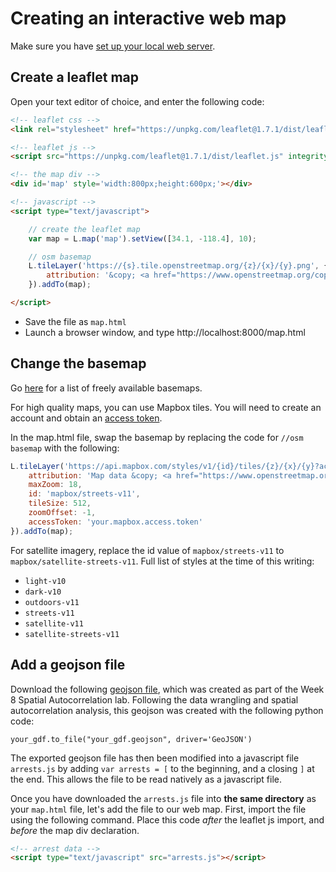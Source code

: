 # Creating an interactive web map

Make sure you have [set up your local web server](https://github.com/yohman/up206a/blob/master/Weeks/Week10/W10-03-Setting%20up%20a%20local%20server.md).

## Create a leaflet map
Open your text editor of choice, and enter the following code:
```html
<!-- leaflet css -->
<link rel="stylesheet" href="https://unpkg.com/leaflet@1.7.1/dist/leaflet.css" integrity="sha512-xodZBNTC5n17Xt2atTPuE1HxjVMSvLVW9ocqUKLsCC5CXdbqCmblAshOMAS6/keqq/sMZMZ19scR4PsZChSR7A==" crossorigin=""/>

<!-- leaflet js -->
<script src="https://unpkg.com/leaflet@1.7.1/dist/leaflet.js" integrity="sha512-XQoYMqMTK8LvdxXYG3nZ448hOEQiglfqkJs1NOQV44cWnUrBc8PkAOcXy20w0vlaXaVUearIOBhiXZ5V3ynxwA==" crossorigin=""></script>

<!-- the map div -->
<div id='map' style='width:800px;height:600px;'></div>

<!-- javascript -->
<script type="text/javascript">

	// create the leaflet map
	var map = L.map('map').setView([34.1, -118.4], 10);

	// osm basemap
	L.tileLayer('https://{s}.tile.openstreetmap.org/{z}/{x}/{y}.png', {
	    attribution: '&copy; <a href="https://www.openstreetmap.org/copyright">OpenStreetMap</a> contributors'
	}).addTo(map);

</script>
```

- Save the file as `map.html`
- Launch a browser window, and type http://localhost:8000/map.html

## Change the basemap

Go [here](https://leaflet-extras.github.io/leaflet-providers/preview/) for a list of freely available basemaps.

For high quality maps, you can use Mapbox tiles. You will need to create an account and obtain an [access token](https://account.mapbox.com/).

In the map.html file, swap the basemap by replacing the code for `//osm basemap` with the following:

```javascript
L.tileLayer('https://api.mapbox.com/styles/v1/{id}/tiles/{z}/{x}/{y}?access_token={accessToken}', {
    attribution: 'Map data &copy; <a href="https://www.openstreetmap.org/">OpenStreetMap</a> contributors, <a href="https://creativecommons.org/licenses/by-sa/2.0/">CC-BY-SA</a>, Imagery © <a href="https://www.mapbox.com/">Mapbox</a>',
    maxZoom: 18,
    id: 'mapbox/streets-v11',
    tileSize: 512,
    zoomOffset: -1,
    accessToken: 'your.mapbox.access.token'
}).addTo(map);
```

For satellite imagery, replace the id value of `mapbox/streets-v11` to `mapbox/satellite-streets-v11`. Full list of styles at the time of this writing:

- `light-v10`
- `dark-v10`
- `outdoors-v11`
- `streets-v11`
- `satellite-v11`
- `satellite-streets-v11`

## Add a geojson file

Download the following [geojson file](arrests.js), which was created as part of the Week 8 Spatial Autocorrelation lab. Following the data wrangling and spatial autocorrelation analysis, this geojson was created with the following python code:

`your_gdf.to_file("your_gdf.geojson", driver='GeoJSON')`

The exported geojson file has then been modified into a javascript file `arrests.js` by adding `var arrests = [` to the beginning, and a closing `]` at the end. This allows the file to be read natively as a javascript file.

Once you have downloaded the `arrests.js` file into **the same directory** as your `map.html` file, let's add the file to our web map. First, import the file using the following command. Place this code *after* the leaflet js import, and *before* the map div declaration.

```html
<!-- arrest data -->
<script type="text/javascript" src="arrests.js"></script>
```
